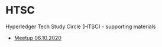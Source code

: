 # HTSC
Hyperledger Tech Study Circle (HTSC) - supporting materials

- [Meetup 06.10.2020](./meetup-061020/index.md)